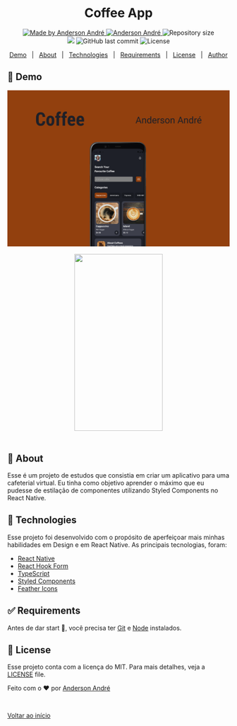 <h1 align="center">Coffee App</h1>

<p align="center">

  <a href="https://github.com/Anderson-Andre-P/coffee">
    <img alt="Made by Anderson André" src="https://img.shields.io/badge/-Github-5659EB?style=for-the-badge&logo=Github&logoColor=white&link=https://github.com/Anderson-Andre-P" />
  </a>

  <a href="https://www.linkedin.com/in/anderson-andre-pereira/">
      <img alt="Anderson André" src="https://img.shields.io/badge/-Anderson%20André-5965e0?style=for-the-badge&logo=Linkedin&logoColor=white" />
   </a>

  <img alt="Repository size" src="https://img.shields.io/github/repo-size/Anderson-Andre-P/coffee?style=for-the-badge&label=Repo%20Size:&labelColor=5965e0&color=5965e0">
  
  </br>
  
  <img src="https://img.shields.io/badge/coffee-16.05.22-5965e0?style=for-the-badge&labelColor=5965e0">

  <img alt="GitHub last commit" src="https://img.shields.io/github/last-commit/Anderson-Andre-P/coffee?style=for-the-badge&label=last%20commit:&labelColor=5965e0&color=5965e0">

  <img alt="License" src="https://img.shields.io/badge/license-MIT-5965e0?style=for-the-badge&labelColor=5965e0&color=5965e0">
  <br />

</p>

<p align="center">
  <a href="#link-demo">Demo</a> &#xa0; | &#xa0; 
  <a href="#dart-about">About</a> &#xa0; | &#xa0; 
  <a href="#rocket-technologies">Technologies</a> &#xa0; | &#xa0;
  <a href="#white_check_mark-requirements">Requirements</a> &#xa0; | &#xa0;
  <a href="#memo-license">License</a> &#xa0; | &#xa0;
  <a href="https://github.com/{{anderson-andre-p}}" target="_blank">Author</a>
</p>

## :link: Demo

![Demo](/Coffee.png)

<div  align="center">
<img src="./coffee.gif" width="200" height="400" />
</div>

<!-- ![Demo2](/coffee.gif) -->

<br>

## :dart: About

Esse é um projeto de estudos que consistia em criar um aplicativo para uma cafeterial virtual. Eu tinha como objetivo aprender o máximo que eu pudesse de estilação de componentes utilizando Styled Components no React Native.

## :rocket: Technologies

Esse projeto foi desenvolvido com o propósito de aperfeiçoar mais minhas habilidades em Design e em React Native. As principais tecnologias, foram:

- [React Native](https://reactnative.dev/)
- [React Hook Form](https://react-hook-form.com/)
- [TypeScript](https://www.typescriptlang.org/)
- [Styled Components](https://styled-components.com/)
- [Feather Icons](https://feathericons.com/)

## :white_check_mark: Requirements

Antes de dar start :checkered_flag:, você precisa ter [Git](https://git-scm.com) e [Node](https://nodejs.org/en/) instalados.

## :memo: License

Esse projeto conta com a licença do MIT. Para mais detalhes, veja a [LICENSE](LICENSE.md) file.

Feito com o :heart: por <a href="https://github.com/{{anderson-andre-p}}" target="_blank">Anderson André</a>

&#xa0;

<a href="#top">Voltar ao início</a>
